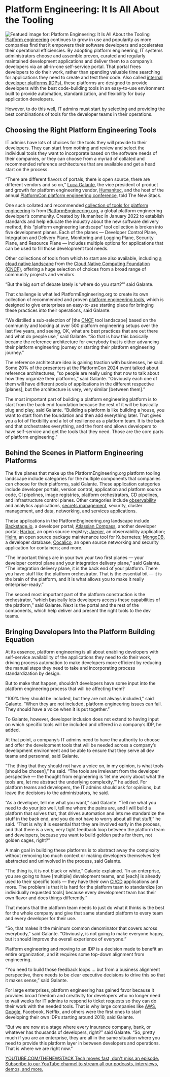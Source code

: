 # Platform Engineering: It Is All About the Tooling
![Featued image for: Platform Engineering: It Is All About the Tooling](https://cdn.thenewstack.io/media/2024/07/328685ee-thisisengineering-f7v66rfronu-unsplash-1024x683.jpg)
[Platform engineering](https://thenewstack.io/platform-engineering/) continues to grow in use and popularity as more companies find that it empowers their software developers and accelerates their operational efficiencies.
By adopting platform engineering, IT systems administrators choose and assemble proven, curated and regularly maintained development applications and deliver them to a company’s developers via an all-in-one self-service portal. That portal frees developers to do their work, rather than spending valuable time searching for applications they need to create and test their code. Also called [internal developer platforms (IDPs)](https://thenewstack.io/the-hidden-benefits-of-internal-developer-platforms/), these platforms are designed to provide developers with the best code-building tools in an easy-to-use environment built to provide automation, standardization, and flexibility for busy application developers.

However, to do this well, IT admins must start by selecting and providing the best combinations of tools for the developer teams in their operations.

## Choosing the Right Platform Engineering Tools
IT admins have lots of choices for the tools they will provide to their developers. They can start from nothing and review and select the individual tools they want to incorporate based on the software needs of their companies, or they can choose from a myriad of collated and recommended reference architectures that are available and get a head start on the process.

“There are different flavors of portals, there is open source, there are different vendors and so on,” [Luca Galante](https://www.linkedin.com/in/luca-galante/), the vice president of product and growth for platform engineering vendor, [Humanitec](https://humanitec.com/?utm_content=inline+mention), and the host of the annual [PlatformCon platform engineering conference](https://platformcon.com/), told The New Stack.

One such collated and recommended [collection of tools for platform engineering](https://platformengineering.org/platform-tooling) is from [PlatformEngineering.org](https://platformengineering.org/), a global platform engineering developer’s community. Created by Humanitec in January 2022 to establish standards and help educate the industry about the new software delivery method, this “platform engineering landscape” tool collection is broken into five development planes. Each of the planes — Developer Control Plane, Integration and Delivery Plane, Monitoring and Logging Plane, Security Plane, and Resource Plane — includes multiple options for applications that can be used to fill those development tool needs.

Other collections of tools from which to start are also available, including [a cloud native landscape](https://landscape.cncf.io/?view-mode=grid) from the [Cloud Native Computing Foundation (CNCF)](https://cncf.io/?utm_content=inline+mention), offering a huge selection of choices from a broad range of community projects and vendors.

“But the big sort of debate lately is ‘where do you start?’” said Galante.

That challenge is what led PlatformEngineering.org to create its own collection of recommended and proven [platform engineering tools](https://thenewstack.io/7-great-tools-for-your-platform-engineering-toolchain/), which is designed to give enterprises an easy-to-use starting place for bringing these practices into their operations, said Galante.

“We distilled a sub-selection of [the [CNCF](https://thenewstack.io/botkube-building-bridges-across-the-cncf-landscape/) tool landscape] based on the community and looking at over 500 platform engineering setups over the last five years, and seeing, OK, what are best practices that are out there and what do people use,” said Galante. “So that is how this basically became the reference architecture for everybody that is either advancing their platform engineering journey or starting their platform engineering journey.”

The reference architecture idea is gaining traction with businesses, he said. Some 20% of the presenters at the PlatformCon 2024 event talked about reference architectures, “so people are really using that now to talk about how they organize their platforms,” said Galante. “Obviously each one of them will have different pools of applications in the different respective [planes], but the architecture is very, very similar [between them].”

The most important part of building a platform engineering platform is to start from the back end foundation because the rest of it will be basically plug and play, said Galante. “Building a platform is like building a house, you want to start from the foundation and then add everything later. That gives you a lot of flexibility and a lot of resilience as a platform team. It is the back end that orchestrates everything, and the front end allows developers to have self-service and get the tools that they need. Those are the core parts of platform engineering.”

## Behind the Scenes in Platform Engineering Platforms
The five planes that make up the PlatformEngineering.org platform tooling landscape include categories for the multiple components that companies can choose for their platforms, said Galante. These application categories include developer portals, version control, application and platform source code, CI pipelines, image registries, platform orchestrators, CD pipelines, and infrastructure control planes. Other categories include [observability](https://thenewstack.io/observability/) and analytics applications, [secrets management](https://thenewstack.io/the-challenges-of-secrets-management-from-code-to-cloud/), security, cluster management, and data, networking, and services applications.

These applications in the PlatformEngineering.org landscape include [Backstage.io](https://platformengineering.org/tools/backstage-io-spotify), a developer portal; [Atlassian Compass](https://platformengineering.org/tools/compass), another developer portal; [Harbor](https://platformengineering.org/tools/harbor), an open source registry; [Jaeger](https://platformengineering.org/tools/jaeger), an observability application; [Helm](https://platformengineering.org/tools/helm), an open source package maintenance tool for Kubernetes; [MongoDB](https://platformengineering.org/tools/mongodb), a developer database, [Cocalico](https://platformengineering.org/tools/project-calico-open-source), an open source networking and security application for containers; and more.

“The important things are in your two your two first planes — your developer control plane and your integration delivery plane,” said Galante. “The integration delivery plane, it is the back end of your platform. There you have stuff like the platform orchestrator. That is the essential bit — it is the brain of the platform, and it is what allows you to make it really enterprise-ready.”

The second most important part of the platform construction is the orchestrator, “which basically lets developers access these capabilities of the platform,” said Galante. Next is the portal and the rest of the components, which help deliver and present the right tools to the dev teams.

## Bringing Developers Into the Platform Building Equation
At its essence, platform engineering is all about enabling developers with self-service availability of the applications they need to do their work, driving process automation to make developers more efficient by reducing the manual steps they need to take and incorporating process standardization by design.

But to make that happen, shouldn’t developers have some input into the platform engineering process that will be affecting them?

“100% they should be included, but they are not always included,” said Galante. “When they are not included, platform engineering issues can fail. They should have a voice when it is put together.”

To Galante, however, developer inclusion does not extend to having input on which specific tools will be included and offered in a company’s IDP, he added.

At that point, a company’s IT admins need to have the authority to choose and offer the development tools that will be needed across a company’s development environment and be able to ensure that they serve all dev teams and personnel, said Galante.

“The thing that they should not have a voice on, in my opinion, is what tools [should be chosen],” he said. “The tools are irrelevant from the developer perspective — the thought from engineering is ‘let me worry about what the tools are, let me abstract the underlying complexity,’” he added. For platform teams and developers, the IT admins should ask for opinions, but leave the decisions to the administrators, he said.

“As a developer, tell me what you want,” said Galante. “Tell me what you need to do your job well, tell me where the pains are, and I will build a platform that solves that, that drives automation and lets me standardize the stuff in the back end, and you do not have to worry about all that stuff,” he said. “That is why it is essential that they are involved early in the process, and that there is a very, very tight feedback loop between the platform team and developers, because you want to build golden paths for them, not golden cages, right?”

A main goal in building these platforms is to abstract away the complexity without removing too much context or making developers themselves feel abstracted and uninvolved in the process, said Galante.

“The thing is, it is not black or white,” Galante explained. “In an enterprise, you are going to have [multiple] development teams, and [each] is already used to their specific tools — they have their own [CI/CD](https://thenewstack.io/ci-cd/) applications and more. The problem is that it is hard for the platform team to standardize [on individually requested tools] because every development team has their own flavor and does things differently.”

That means that the platform team needs to just do what it thinks is the best for the whole company and give that same standard platform to every team and every developer for their use.

“So, that makes it the minimum common denominator that covers across everybody,” said Galante. “Obviously, is not going to make everyone happy, but it should improve the overall experience of everyone.”

Platform engineering and moving to an IDP is a decision made to benefit an entire organization, and it requires some top-down alignment from engineering.

“You need to build those feedback loops … but from a business alignment perspective, there needs to be clear executive decisions to drive this so that it makes sense,” said Galante.

For large enterprises, platform engineering has gained favor because it provides broad freedom and creativity for developers who no longer need to wait weeks for IT admins to respond to ticket requests so they can do their work with the needed tools. That is why large companies like [AWS](https://aws.amazon.com/?utm_content=inline+mention), [Google](https://cloud.google.com/?utm_content=inline+mention), Facebook, Netflix, and others were the first ones to start developing their own IDPs starting around 2010, said Galante.

“But we are now at a stage where every insurance company, bank, or whatever has thousands of developers, right?” said Galante. “So, pretty much if you are an enterprise, they are all in the same situation where you need to provide this platform layer in between developers and operations. That is where we are right now.”

[
YOUTUBE.COM/THENEWSTACK
Tech moves fast, don't miss an episode. Subscribe to our YouTube
channel to stream all our podcasts, interviews, demos, and more.
](https://youtube.com/thenewstack?sub_confirmation=1)